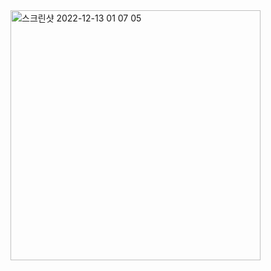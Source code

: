 <img width="400" alt="스크린샷 2022-12-13 01 07 05" src="https://user-images.githubusercontent.com/119773323/207278983-fea56aa5-3ab4-47ac-ac5f-ae2d2f26c581.png">


